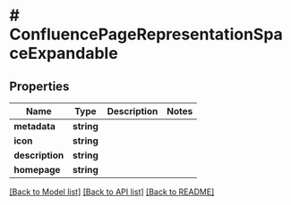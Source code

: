 # # ConfluencePageRepresentationSpaceExpandable

## Properties

Name | Type | Description | Notes
------------ | ------------- | ------------- | -------------
**metadata** | **string** |  | 
**icon** | **string** |  | 
**description** | **string** |  | 
**homepage** | **string** |  | 

[[Back to Model list]](../../README.md#documentation-for-models) [[Back to API list]](../../README.md#documentation-for-api-endpoints) [[Back to README]](../../README.md)


